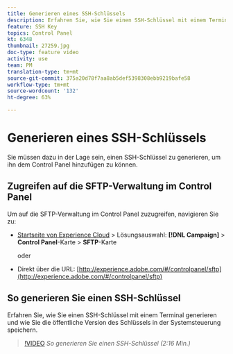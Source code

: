 ```yaml
---
title: Generieren eines SSH-Schlüssels
description: Erfahren Sie, wie Sie einen SSH-Schlüssel mit einem Terminal generieren und wie Sie die öffentliche Version des Schlüssels in der Systemsteuerung speichern.
feature: SSH Key
topics: Control Panel
kt: 6348
thumbnail: 27259.jpg
doc-type: feature video
activity: use
team: PM
translation-type: tm+mt
source-git-commit: 375a20d78f7aa8ab5def5398308ebb9219bafe58
workflow-type: tm+mt
source-wordcount: '132'
ht-degree: 63%

---
```



# Generieren eines SSH-Schlüssels

Sie müssen dazu in der Lage sein, einen SSH-Schlüssel zu generieren, um ihn dem Control Panel hinzufügen zu können.

## Zugreifen auf die SFTP-Verwaltung im Control Panel

Um auf die SFTP-Verwaltung im Control Panel zuzugreifen, navigieren Sie zu:

* [Startseite von Experience Cloud](https://experience.adobe.com/#/home) > Lösungsauswahl: **[!DNL Campaign]** > **Control Panel**-Karte > **SFTP**-Karte

   oder
* Direkt über die URL: [http://experience.adobe.com/#/controlpanel/sftp](http://experience.adobe.com/#/controlpanel/sftp)

## So generieren Sie einen SSH-Schlüssel

Erfahren Sie, wie Sie einen SSH-Schlüssel mit einem Terminal generieren und wie Sie die öffentliche Version des Schlüssels in der Systemsteuerung speichern.

>[!VIDEO](https://video.tv.adobe.com/v/27259?quality=12)
*So generieren Sie einen SSH-Schlüssel (2:16 Min.)*